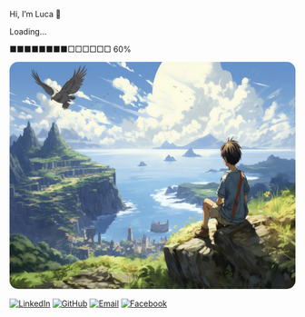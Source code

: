 Hi, I’m Luca 👋

Loading...

■■■■■■■■□□□□□□   60%

<style>
    .hover-effect:hover {
        filter: brightness(1.2);
    }
</style>
<img src="https://github.com/Luca-coder07/Luca-coder07/blob/main/fantasy.jpg" alt="Description de l'image" width="600" height="400" style="border-radius: 15px;" class="hover-effect">

[![LinkedIn](https://img.shields.io/badge/LinkedIn-Connect-blue?style=flat&logo=linkedin)](https://www.linkedin.com/in/lahatriniaina-luca-randrianirina-06845b328)
[![GitHub](https://img.shields.io/badge/GitHub-Follow-blue?style=flat&logo=github)](https://github.com/Luca-coder07)
[![Email](https://img.shields.io/badge/Email-Contact-blue?style=flat&logo=gmail)](mailto:lucarandrianirina2507@gmail.com)
[![Facebook](https://img.shields.io/badge/Facebook-Connect-blue?style=flat&logo=facebook)](https://www.facebook.com/lucka.randria.5)
